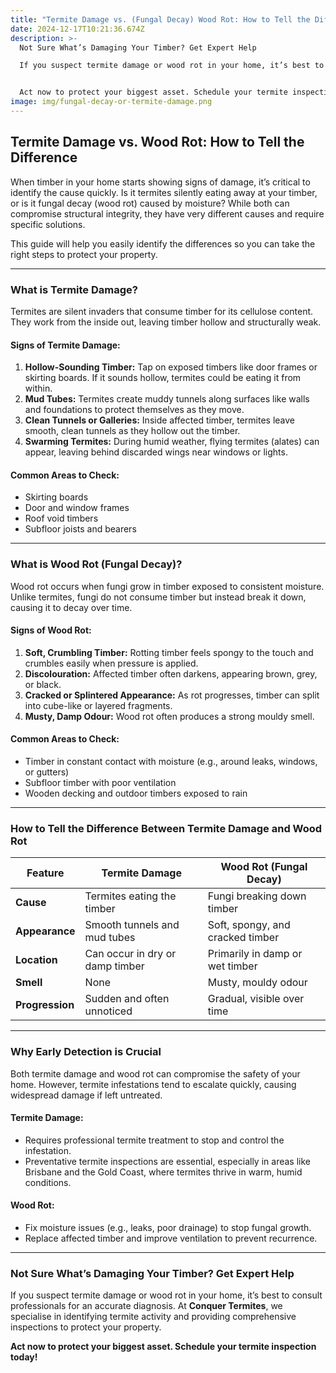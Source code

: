 ```yaml
---
title: "Termite Damage vs. (Fungal Decay) Wood Rot: How to Tell the Difference"
date: 2024-12-17T10:21:36.674Z
description: >-
  Not Sure What’s Damaging Your Timber? Get Expert Help

  If you suspect termite damage or wood rot in your home, it’s best to consult professionals for an accurate diagnosis. At Conquer Termites, we specialise in identifying termite activity and providing comprehensive inspections to protect your property.


  Act now to protect your biggest asset. Schedule your termite inspection today!
image: img/fungal-decay-or-termite-damage.png
---
```

## **Termite Damage vs. Wood Rot: How to Tell the Difference**

When timber in your home starts showing signs of damage, it’s critical to identify the cause quickly. Is it termites silently eating away at your timber, or is it fungal decay (wood rot) caused by moisture? While both can compromise structural integrity, they have very different causes and require specific solutions.

This guide will help you easily identify the differences so you can take the right steps to protect your property.

- - -

### **What is Termite Damage?**

Termites are silent invaders that consume timber for its cellulose content. They work from the inside out, leaving timber hollow and structurally weak.

#### **Signs of Termite Damage:**

1. **Hollow-Sounding Timber:** Tap on exposed timbers like door frames or skirting boards. If it sounds hollow, termites could be eating it from within.
2. **Mud Tubes:** Termites create muddy tunnels along surfaces like walls and foundations to protect themselves as they move.
3. **Clean Tunnels or Galleries:** Inside affected timber, termites leave smooth, clean tunnels as they hollow out the timber.
4. **Swarming Termites:** During humid weather, flying termites (alates) can appear, leaving behind discarded wings near windows or lights.

#### **Common Areas to Check:**

* Skirting boards
* Door and window frames
* Roof void timbers
* Subfloor joists and bearers

- - -

### **What is Wood Rot (Fungal Decay)?**

Wood rot occurs when fungi grow in timber exposed to consistent moisture. Unlike termites, fungi do not consume timber but instead break it down, causing it to decay over time.

#### **Signs of Wood Rot:**

1. **Soft, Crumbling Timber:** Rotting timber feels spongy to the touch and crumbles easily when pressure is applied.
2. **Discolouration:** Affected timber often darkens, appearing brown, grey, or black.
3. **Cracked or Splintered Appearance:** As rot progresses, timber can split into cube-like or layered fragments.
4. **Musty, Damp Odour:** Wood rot often produces a strong mouldy smell.

#### **Common Areas to Check:**

* Timber in constant contact with moisture (e.g., around leaks, windows, or gutters)
* Subfloor timber with poor ventilation
* Wooden decking and outdoor timbers exposed to rain

- - -

### **How to Tell the Difference Between Termite Damage and Wood Rot**

| **Feature**     | **Termite Damage**              | **Wood Rot (Fungal Decay)**      |
| --------------- | ------------------------------- | -------------------------------- |
| **Cause**       | Termites eating the timber      | Fungi breaking down timber       |
| **Appearance**  | Smooth tunnels and mud tubes    | Soft, spongy, and cracked timber |
| **Location**    | Can occur in dry or damp timber | Primarily in damp or wet timber  |
| **Smell**       | None                            | Musty, mouldy odour              |
| **Progression** | Sudden and often unnoticed      | Gradual, visible over time       |

- - -

### **Why Early Detection is Crucial**

Both termite damage and wood rot can compromise the safety of your home. However, termite infestations tend to escalate quickly, causing widespread damage if left untreated.

#### **Termite Damage:**

* Requires professional termite treatment to stop and control the infestation.
* Preventative termite inspections are essential, especially in areas like Brisbane and the Gold Coast, where termites thrive in warm, humid conditions.

#### **Wood Rot:**

* Fix moisture issues (e.g., leaks, poor drainage) to stop fungal growth.
* Replace affected timber and improve ventilation to prevent recurrence.

- - -

### **Not Sure What’s Damaging Your Timber? Get Expert Help**

If you suspect termite damage or wood rot in your home, it’s best to consult professionals for an accurate diagnosis. At **Conquer Termites**, we specialise in identifying termite activity and providing comprehensive inspections to protect your property.

**Act now to protect your biggest asset. Schedule your termite inspection today!**